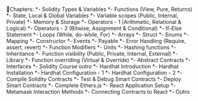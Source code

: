 🧾Chapters:
*-  Solidity Types & Variables
*-  Functions (View, Pure, Returns)
*-  State, Local & Global Variables
*-  Variable scopes (Public, Internal, Private)
*-  Memory & Storage
*-  Operators - 1 (Arithmetic, Relational & Logical)
*-  Operators - 2 (Bitwise, Assignment & Conditional)
*-  If-Else Statement
*-  Loops (While, do-while, For)
*-  Arrays
*-  Struct
*-  Enums
*-  Mapping
*-  Constructor
*-  Events
*-  Payable
*-  Error Handling (Require, assert, revert)
*-  Function Modifiers
*-  Units
*-  Hashing functions
*-  Inheritance
*-  Function visibility (Public, Private, Internal, External)
*-  Library
*-  Function overriding (Virtual & Override)
*-  Abstract Contracts
*-  Interfaces
*-  Solidity Course outro
*-  Hardhat Introduction
*-  Hardhat Installation
*-  Hardhat Configuration - 1
*-  Hardhat Configuration - 2
*-  Compile Solidity Contracts
*-  Test & Debug Smart Contracts
*-  Deploy Smart Contracts
*-  Complete Ethers.js
*-  React Application Setup
*-  Metamask Interaction Methods
*-  Connecting Contracts to React
*-  Outro